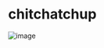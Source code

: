 # chitchatchup
![image](https://user-images.githubusercontent.com/91551617/230275799-aea5ef69-0190-41b3-ac8a-a54129644fbe.png)

